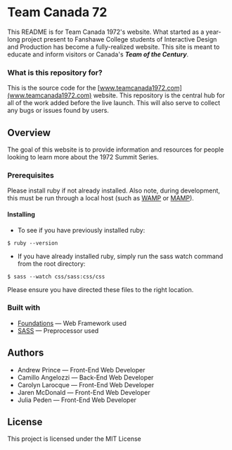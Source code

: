 
# Team Canada 72

This README is for Team Canada 1972's website. What started as a year-long project present to Fanshawe College students of Interactive Design and Production has become a fully-realized website. This site is meant to educate and inform visitors or Canada's **_Team of the Century_**.

### What is this repository for?

This is the source code for the [www.teamcanada1972.com](www.teamcanada1972.com) website. This repository is the central hub for all of the work added before the live launch. This will also serve to collect any bugs or issues found by users.

## Overview

The goal of this website is to provide information and resources for people looking to learn more about the 1972 Summit Series.

### Prerequisites

Please install ruby if not already installed. Also note, during development, this must be run through a local host (such as [WAMP](https://sourceforge.net/projects/wampserver/) or [MAMP](https://www.mamp.info/en/)).

#### Installing

*	To see if you have previously installed ruby:
```
$ ruby --version
```
*	If you have already installed ruby, simply run the sass watch command from the root directory:
```
$ sass --watch css/sass:css/css
```

Please ensure you have directed these files to the right location.

### Built with
*	[Foundations](https://foundation.zurb.com/) — Web Framework used
*	[SASS](http://sass-lang.com/) — Preprocessor used

## Authors

*	Andrew Prince — Front-End Web Developer
*	Camillo Angelozzi — Back-End Web Developer
*	Carolyn Larocque — Front-End Web Developer
*	Jaren McDonald — Front-End Web Developer
*	Julia Peden — Front-End Web Developer

## License
This project is licensed under the MIT License
